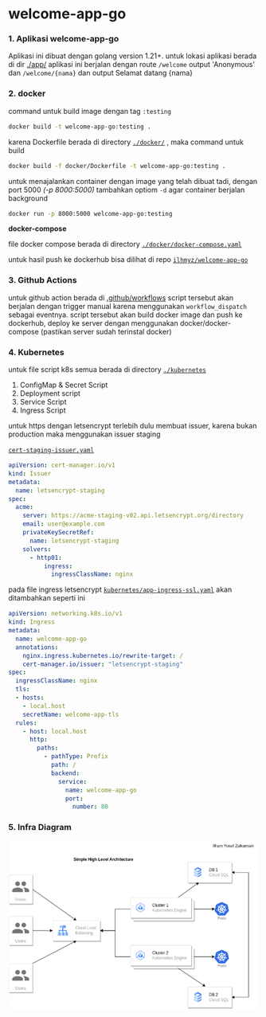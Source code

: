 # welcome-app-go

### 1. Aplikasi welcome-app-go

Aplikasi ini dibuat dengan golang version 1.21+. untuk lokasi aplikasi berada di dir [./app/](./app/) aplikasi ini berjalan dengan route `/welcome` output 'Anonymous' dan `/welcome/{nama}` dan output Selamat datang {nama}

### 2. docker 
command untuk build image dengan tag `:testing`

``` sh
docker build -t welcome-app-go:testing .
```
karena Dockerfile berada di directory [`./docker/`](./docker/) , maka command untuk build
``` sh
docker build -f docker/Dockerfile -t welcome-app-go:testing .
```
untuk menajalankan container dengan image yang telah dibuat tadi, dengan port 5000 _(-p 8000:5000)_ tambahkan optiom `-d` agar container berjalan background
``` sh
docker run -p 8000:5000 welcome-app-go:testing
```
**docker-compose**

file docker compose berada di directory [`./docker/docker-compose.yaml`](./docker/docker-compose.yaml)

untuk hasil push ke dockerhub bisa dilihat di repo [`ilhmyz/welcome-app-go`](https://hub.docker.com/r/ilhmyz/welcome-app-go/tags)
### 3. Github Actions
untuk github action berada di [.github/workflows](.github/workflows)
script tersebut akan berjalan dengan trigger manual karena menggunakan `workflow_dispatch` sebagai eventnya. script tersebut akan build docker image dan push ke dockerhub, deploy ke server dengan menggunakan docker/docker-compose (pastikan server sudah terinstal docker)

### 4. Kubernetes
untuk file script k8s semua berada di directory [`./kubernetes`](./kubernetes/)

1. ConfigMap &amp; Secret Script 
2. Deployment script
3. Service Script
4. Ingress Script

untuk https dengan letsencrypt terlebih dulu membuat issuer, karena bukan production maka menggunakan issuer staging

[`cert-staging-issuer.yaml`](./kubernetes/cert-staging-issuer.yaml)

```yaml
apiVersion: cert-manager.io/v1
kind: Issuer
metadata:
  name: letsencrypt-staging
spec:
  acme:
    server: https://acme-staging-v02.api.letsencrypt.org/directory
    email: user@example.com
    privateKeySecretRef:
      name: letsencrypt-staging
    solvers:
      - http01:
          ingress:
            ingressClassName: nginx
```
pada file ingress letsencrypt [`kubernetes/app-ingress-ssl.yaml`](./kubernetes/app-ingress-ssl.yaml) akan ditambahkan seperti ini
```yaml
apiVersion: networking.k8s.io/v1
kind: Ingress
metadata:
  name: welcome-app-go
  annotations:
    nginx.ingress.kubernetes.io/rewrite-target: /
    cert-manager.io/issuer: "letsencrypt-staging"
spec:
  ingressClassName: nginx
  tls:
  - hosts:
    - local.host
    secretName: welcome-app-tls
  rules:
    - host: local.host
      http:
        paths:
          - pathType: Prefix
            path: /
            backend:
              service:
                name: welcome-app-go
                port:
                  number: 80
```


### 5. Infra Diagram
<img src="./infra/arch-infra-ha.png"/>